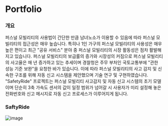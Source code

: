 # Portfolio

### 개요
퍼스널 모빌리티의 사용법이 간단한 만큼 남녀노소가 이용할 수 있음에 따라 퍼스널 모빌리티의 접근성은 매우 높습니다.
특히나 1인 가구의 퍼스널 모빌리티의 사용성은 매우 높은 편이고 최근 "공유 서비스" 분야 중 퍼스널 모빌리티의 시장 활동성은 점차 활발해지고 있습니다.
퍼스널 모빌리티의 보급률의 증가와 시장성의 커짐으로 퍼스널 모빌리티의 사고율은 매 년 증가하고 있는 추세이며 경찰청은 주무 부처인 국토교통부에 "관한 성능 기준 보완"을 요청한 바가 있습니다.
이에 따라 퍼스널 모빌리티의 사고 감지 및 신속한 구조를 위해 자동 신고 시스템을 제안했으며 기술 연구 및 구현하였습니다. "SafetyRide" 프로젝트는 퍼스널 모빌리티 사고감지 및 자동 신고 시스템의 초기 모델이며
단순히 3축 가속도 센서의 값이 일정 범위가 넘어갈 시 사용자가 미리 설정해 놓은 전화번호와 신고 메시지로 자동 신고 프로세스가 이루어지게 됩니다.

### SaftyRide
![image](https://user-images.githubusercontent.com/71811724/181896196-66d3e5ef-ca7a-4ffb-b114-dafe55bfe810.png)
